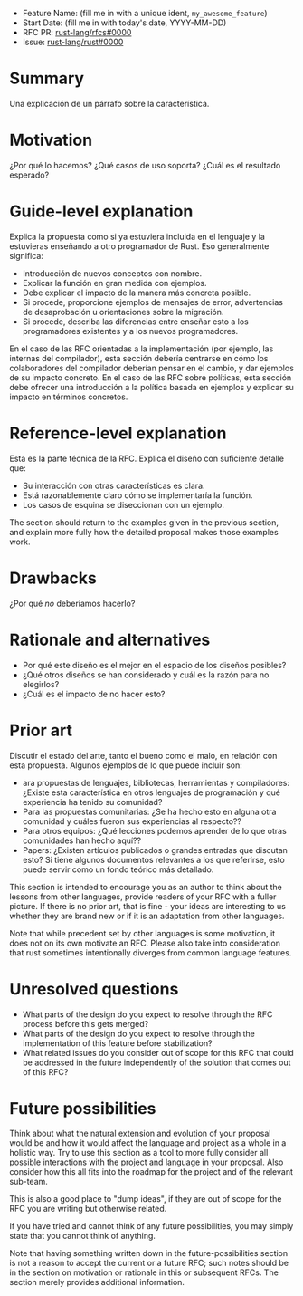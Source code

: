 - Feature Name: (fill me in with a unique ident, `my_awesome_feature`)
- Start Date: (fill me in with today's date, YYYY-MM-DD)
- RFC PR: [rust-lang/rfcs#0000](https://github.com/rust-lang/rfcs/pull/0000)
- Issue: [rust-lang/rust#0000](https://github.com/rust-lang/rust/issues/0000)

# Summary
[summary]: #summary

Una explicación de un párrafo sobre la característica.

# Motivation
[motivation]: #motivation

¿Por qué lo hacemos? ¿Qué casos de uso soporta? ¿Cuál es el resultado esperado?

# Guide-level explanation
[guide-level-explanation]: #guide-level-explanation

Explica la propuesta como si ya estuviera incluida en el lenguaje y la estuvieras enseñando a otro programador de Rust. Eso generalmente significa:

- Introducción de nuevos conceptos con nombre.
- Explicar la función en gran medida con ejemplos.
- Debe explicar el impacto de la manera más concreta posible.
- Si procede, proporcione ejemplos de mensajes de error, advertencias de desaprobación u orientaciones sobre la migración.
- Si procede, describa las diferencias entre enseñar esto a los programadores  existentes y a los nuevos programadores.

En el caso de las RFC orientadas a la implementación (por ejemplo, las internas del compilador), esta sección debería centrarse en cómo los colaboradores del compilador deberían pensar en el cambio, y dar ejemplos de su impacto concreto. En el caso de las RFC sobre políticas, esta sección debe ofrecer una introducción a la política basada en ejemplos y explicar su impacto en términos concretos.

# Reference-level explanation
[reference-level-explanation]: #reference-level-explanation

Esta es la parte técnica de la RFC. Explica el diseño con suficiente detalle que:

- Su interacción con otras características es clara.
- Está razonablemente claro cómo se implementaría la función.
- Los casos de esquina se diseccionan con un ejemplo.

The section should return to the examples given in the previous section, and explain more fully how the detailed proposal makes those examples work.

# Drawbacks
[drawbacks]: #drawbacks

¿Por qué *no* deberíamos hacerlo?

# Rationale and alternatives
[rationale-and-alternatives]: #rationale-and-alternatives

- Por qué este diseño es el mejor en el espacio de los diseños posibles?
- ¿Qué otros diseños se han considerado y cuál es la razón para no elegirlos?
- ¿Cuál es el impacto de no hacer esto?

# Prior art
[prior-art]: #prior-art

Discutir el estado del arte, tanto el bueno como el malo, en relación con esta propuesta.
Algunos ejemplos de lo que puede incluir son:

- ara propuestas de lenguajes, bibliotecas,  herramientas y compiladores: ¿Existe esta característica en otros lenguajes de programación y qué experiencia ha tenido su comunidad?
- Para las propuestas comunitarias: ¿Se ha hecho esto en alguna otra comunidad y cuáles fueron sus experiencias al respecto??
- Para otros equipos: ¿Qué lecciones podemos aprender de lo que otras comunidades han hecho aquí??
- Papers: ¿Existen artículos publicados o grandes entradas que discutan esto? Si tiene algunos documentos relevantes a los que referirse, esto puede servir como un fondo teórico más detallado.

This section is intended to encourage you as an author to think about the lessons from other languages, provide readers of your RFC with a fuller picture.
If there is no prior art, that is fine - your ideas are interesting to us whether they are brand new or if it is an adaptation from other languages.

Note that while precedent set by other languages is some motivation, it does not on its own motivate an RFC.
Please also take into consideration that rust sometimes intentionally diverges from common language features.

# Unresolved questions
[unresolved-questions]: #unresolved-questions

- What parts of the design do you expect to resolve through the RFC process before this gets merged?
- What parts of the design do you expect to resolve through the implementation of this feature before stabilization?
- What related issues do you consider out of scope for this RFC that could be addressed in the future independently of the solution that comes out of this RFC?

# Future possibilities
[future-possibilities]: #future-possibilities

Think about what the natural extension and evolution of your proposal would
be and how it would affect the language and project as a whole in a holistic
way. Try to use this section as a tool to more fully consider all possible
interactions with the project and language in your proposal.
Also consider how this all fits into the roadmap for the project
and of the relevant sub-team.

This is also a good place to "dump ideas", if they are out of scope for the
RFC you are writing but otherwise related.

If you have tried and cannot think of any future possibilities,
you may simply state that you cannot think of anything.

Note that having something written down in the future-possibilities section
is not a reason to accept the current or a future RFC; such notes should be
in the section on motivation or rationale in this or subsequent RFCs.
The section merely provides additional information.
